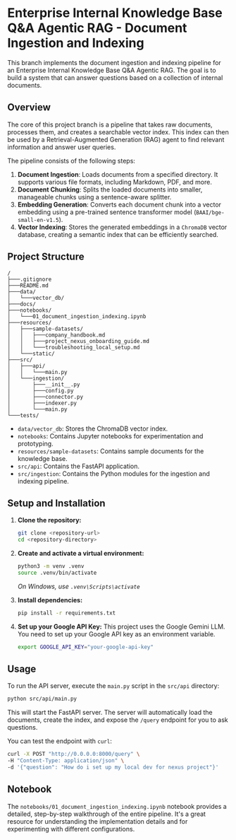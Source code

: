 # Enterprise Internal Knowledge Base Q&A Agentic RAG - Document Ingestion and Indexing

This branch implements the document ingestion and indexing pipeline for an Enterprise Internal Knowledge Base Q&A Agentic RAG. The goal is to build a system that can answer questions based on a collection of internal documents.

## Overview

The core of this project branch is a pipeline that takes raw documents, processes them, and creates a searchable vector index. This index can then be used by a Retrieval-Augmented Generation (RAG) agent to find relevant information and answer user queries.

The pipeline consists of the following steps:

1.  **Document Ingestion**: Loads documents from a specified directory. It supports various file formats, including Markdown, PDF, and more.
2.  **Document Chunking**: Splits the loaded documents into smaller, manageable chunks using a sentence-aware splitter.
3.  **Embedding Generation**: Converts each document chunk into a vector embedding using a pre-trained sentence transformer model (`BAAI/bge-small-en-v1.5`).
4.  **Vector Indexing**: Stores the generated embeddings in a `ChromaDB` vector database, creating a semantic index that can be efficiently searched.

## Project Structure

```
/
├───.gitignore
├───README.md
├───data/
│   └───vector_db/
├───docs/
├───notebooks/
│   └───01_document_ingestion_indexing.ipynb
├───resources/
│   ├───sample-datasets/
│   │   ├───company_handbook.md
│   │   ├───project_nexus_onboarding_guide.md
│   │   └───troubleshooting_local_setup.md
│   └───static/
├───src/
│   ├───api/
│   │   └───main.py
│   └───ingestion/
│       ├───__init__.py
│       ├───config.py
│       ├───connector.py
│       ├───indexer.py
│       └───main.py
└───tests/
```

-   `data/vector_db`: Stores the ChromaDB vector index.
-   `notebooks`: Contains Jupyter notebooks for experimentation and prototyping.
-   `resources/sample-datasets`: Contains sample documents for the knowledge base.
-   `src/api`: Contains the FastAPI application.
-   `src/ingestion`: Contains the Python modules for the ingestion and indexing pipeline.

## Setup and Installation

1.  **Clone the repository:**
    ```bash
    git clone <repository-url>
    cd <repository-directory>
    ```

2.  **Create and activate a virtual environment:**
    ```bash
    python3 -m venv .venv
    source .venv/bin/activate
    ```
    _On Windows, use `.venv\Scripts\activate`_

3.  **Install dependencies:**
    ```bash
    pip install -r requirements.txt
    ```

4.  **Set up your Google API Key:**
    This project uses the Google Gemini LLM. You need to set up your Google API key as an environment variable.

    ```bash
    export GOOGLE_API_KEY="your-google-api-key"
    ```

## Usage

To run the API server, execute the `main.py` script in the `src/api` directory:

```bash
python src/api/main.py
```

This will start the FastAPI server. The server will automatically load the documents, create the index, and expose the `/query` endpoint for you to ask questions.

You can test the endpoint with `curl`:
```bash
curl -X POST "http://0.0.0.0:8000/query" \
-H "Content-Type: application/json" \
-d '{"question": "How do i set up my local dev for nexus project"}'
```

## Notebook

The `notebooks/01_document_ingestion_indexing.ipynb` notebook provides a detailed, step-by-step walkthrough of the entire pipeline. It's a great resource for understanding the implementation details and for experimenting with different configurations.
